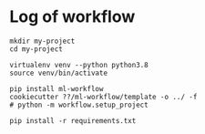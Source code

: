 # Log of workflow

    mkdir my-project
    cd my-project

    virtualenv venv --python python3.8
    source venv/bin/activate

    pip install ml-workflow
    cookiecutter ??/ml-workflow/template -o ../ -f
    # python -m workflow.setup_project

    pip install -r requirements.txt
